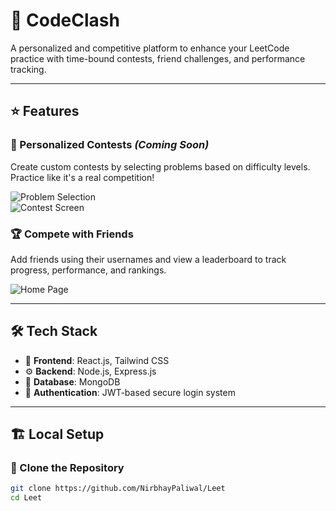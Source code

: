 # 🚀 CodeClash

A personalized and competitive platform to enhance your LeetCode practice with time-bound contests, friend challenges, and performance tracking.

---

## ⭐ Features

### 🎯 Personalized Contests *(Coming Soon)*
Create custom contests by selecting problems based on difficulty levels. Practice like it's a real competition!

![Problem Selection](problem_select_image)  
![Contest Screen](contest_image)

### 🏆 Compete with Friends
Add friends using their usernames and view a leaderboard to track progress, performance, and rankings.

![Home Page](home)

---

## 🛠 Tech Stack

- 🎨 **Frontend**: React.js, Tailwind CSS  
- ⚙️ **Backend**: Node.js, Express.js  
- 💾 **Database**: MongoDB  
- 🔐 **Authentication**: JWT-based secure login system

---

## 🏗 Local Setup

### 🔁 Clone the Repository

```bash
git clone https://github.com/NirbhayPaliwal/Leet
cd Leet
